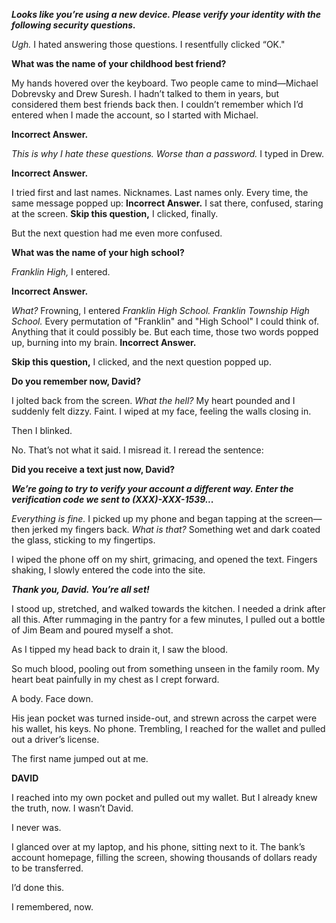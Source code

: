 ***Looks like you’re using a new device. Please verify your identity with the following security questions.***

*Ugh.* I hated answering those questions. I resentfully clicked “OK."

**What was the name of your childhood best friend?**

My hands hovered over the keyboard. Two people came to mind—Michael Dobrevsky and Drew Suresh. I hadn’t talked to them in years, but considered them best friends back then. I couldn’t remember which I’d entered when I made the account, so I started with Michael.

**Incorrect Answer.**

*This is why I hate these questions. Worse than a password.* I typed in Drew.

**Incorrect Answer.**

I tried first and last names. Nicknames. Last names only. Every time, the same message popped up: **Incorrect Answer.** I sat there, confused, staring at the screen. **Skip this question,** I clicked, finally.

But the next question had me even more confused.

**What was the name of your high school?**

*Franklin High,* I entered.

**Incorrect Answer.**

*What?* Frowning, I entered *Franklin High School. Franklin Township High School.* Every permutation of "Franklin" and "High School" I could think of. Anything that it could possibly be. But each time, those two words popped up, burning into my brain. **Incorrect Answer.**

**Skip this question,** I clicked, and the next question popped up.

**Do you remember now, David?**

I jolted back from the screen. *What the hell?* My heart pounded and I suddenly felt dizzy. Faint. I wiped at my face, feeling the walls closing in.

Then I blinked.

No. That’s not what it said. I misread it. I reread the sentence:  

**Did you receive a text just now, David?**

***We’re going to try to verify your account a different way. Enter the verification code we sent to (XXX)-XXX-1539...***

*Everything is fine.* I picked up my phone and began tapping at the screen—then jerked my fingers back. *What is that?* Something wet and dark coated the glass, sticking to my fingertips.

I wiped the phone off on my shirt, grimacing, and opened the text. Fingers shaking, I slowly entered the code into the site.

***Thank you, David. You’re all set!***

I stood up, stretched, and walked towards the kitchen. I needed a drink after all this. After rummaging in the pantry for a few minutes, I pulled out a bottle of Jim Beam and poured myself a shot.

As I tipped my head back to drain it, I saw the blood.

So much blood, pooling out from something unseen in the family room. My heart beat painfully in my chest as I crept forward.

A body. Face down.

His jean pocket was turned inside-out, and strewn across the carpet were his wallet, his keys. No phone. Trembling, I reached for the wallet and pulled out a driver’s license.

The first name jumped out at me.

**DAVID**

I reached into my own pocket and pulled out my wallet. But I already knew the truth, now. I wasn’t David.

I never was.

I glanced over at my laptop, and his phone, sitting next to it. The bank’s account homepage, filling the screen, showing thousands of dollars ready to be transferred.

I’d done this.

I remembered, now.